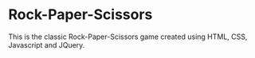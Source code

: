 # Rock-Paper-Scissors
This is the classic Rock-Paper-Scissors game created using HTML, CSS, Javascript and JQuery.
